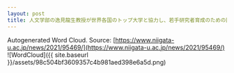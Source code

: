 ```yaml
---
layout: post
title: 人文学部の逸見龍生教授が世界各国のトップ大学と協力し、若手研究者育成のための国際学術交流企画をコーディネートします
---
```

Autogenerated Word Cloud.
Source\: [https://www.niigata-u.ac.jp/news/2021/95469/](https://www.niigata-u.ac.jp/news/2021/95469/)
![WordCloud]({{ site.baseurl }}/assets/98c504bf3609357c4b981aed398e6a5d.png)